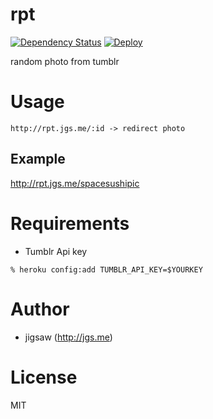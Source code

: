 rpt
===
[![Dependency Status](https://david-dm.org/jgsme/rpt.png)](https://david-dm.org/jgsme/rpt)
[![Deploy](https://www.herokucdn.com/deploy/button.png)](https://heroku.com/deploy)

random photo from tumblr

# Usage

```
http://rpt.jgs.me/:id -> redirect photo
```

## Example

http://rpt.jgs.me/spacesushipic

# Requirements

* Tumblr Api key

```
% heroku config:add TUMBLR_API_KEY=$YOURKEY
```

# Author

* jigsaw (http://jgs.me)

# License

MIT
